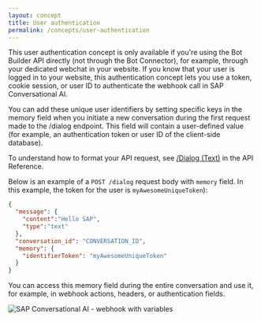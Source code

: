 ```yaml
---
layout: concept
title: User authentication
permalink: /concepts/user-authentication
---
```


This user authentication concept is only available if you're using the Bot Builder API directly (not through the Bot Connector), for example, through your dedicated webchat in your website. If you know that your user is logged in to your website, this authentication concept lets you use a token, cookie session, or user ID to authenticate the webhook call in SAP Conversational AI.

You can add these unique user identifiers by setting specific keys in the memory field when you initiate a new conversation during the first request made to the /dialog endpoint.
This field will contain a user-defined value (for example, an authentication token or user ID of the client-side database).

To understand how to format your API request, see [/Dialog (Text)](https://cdn.cai.tools.sap/docs/api-reference/#dialog-endpoints) in the API Reference.

Below is an example of a `POST /dialog` request body with `memory` field. In this example, the token for the user is `myAwesomeUniqueToken`):
~~~ json
{
  "message": {
    "content":"Hello SAP",
    "type":"text"
  },
  "conversation_id": "CONVERSATION_ID",
  "memory": {
    "identifierToken": "myAwesomeUniqueToken"
  }
}
~~~

You can access this memory field during the entire conversation and use it, for example, in webhook actions, headers, or authentication fields.

![SAP Conversational AI - webhook with variables](//cdn.cai.tools.sap/man/bot-builder/headers-with-id.png)
